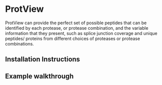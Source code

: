 # ProtView
ProtView can provide the perfect set of possible peptides that can be identified by each protease, or protease combination,
and the variable information that they present, such as splice junction coverage and unique peptides/ proteins from
different choices of proteases or protease combinations.

## Installation Instructions

## Example walkthrough
